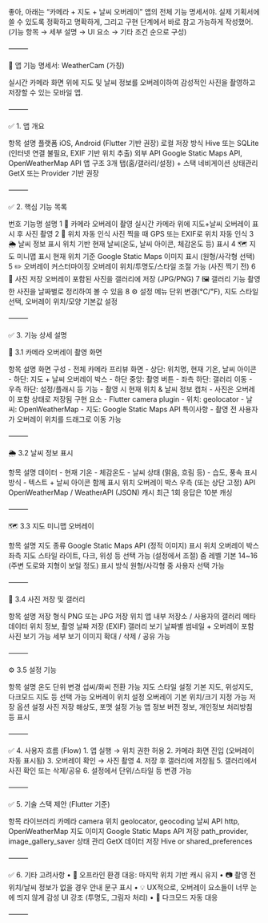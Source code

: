 좋아, 아래는 “카메라 + 지도 + 날씨 오버레이” 앱의 전체 기능 명세서야.
실제 기획서에 쓸 수 있도록 정확하고 명확하게, 그리고 구현 단계에서 바로 참고 가능하게 작성했어.
(기능 항목 → 세부 설명 → UI 요소 → 기타 조건 순으로 구성)

⸻

📱 앱 기능 명세서: WeatherCam (가칭)

실시간 카메라 화면 위에 지도 및 날씨 정보를 오버레이하여 감성적인 사진을 촬영하고 저장할 수 있는 모바일 앱.

⸻

✅ 1. 앱 개요

항목	설명
플랫폼	iOS, Android (Flutter 기반 권장)
로컬 저장 방식	Hive 또는 SQLite (인터넷 연결 불필요, EXIF 기반 위치 추출)
외부 API	Google Static Maps API, OpenWeatherMap API
앱 구조	3개 탭(홈/갤러리/설정) + 스택 네비게이션
상태관리	GetX 또는 Provider 기반 권장



⸻

✅ 2. 핵심 기능 목록

번호	기능명	설명
1	📸 카메라 오버레이 촬영	실시간 카메라 위에 지도+날씨 오버레이 표시 후 사진 촬영
2	📍 위치 자동 인식	사진 찍을 때 GPS 또는 EXIF로 위치 자동 인식
3	🌦 날씨 정보 표시	위치 기반 현재 날씨(온도, 날씨 아이콘, 체감온도 등) 표시
4	🗺 지도 미니맵 표시	현재 위치 기준 Google Static Maps 이미지 표시 (원형/사각형 선택)
5	✏️ 오버레이 커스터마이징	오버레이 위치/투명도/스타일 조절 가능 (사진 찍기 전)
6	💾 사진 저장	오버레이 포함된 사진을 갤러리에 저장 (JPG/PNG)
7	🖼 갤러리 기능	촬영한 사진을 날짜별로 정리하여 볼 수 있음
8	⚙️ 설정 메뉴	단위 변경(℃/℉), 지도 스타일 선택, 오버레이 위치/모양 기본값 설정



⸻

✅ 3. 기능 상세 설명

📸 3.1 카메라 오버레이 촬영 화면

항목	설명
화면 구성	- 전체 카메라 프리뷰 화면 - 상단: 위치명, 현재 기온, 날씨 아이콘 - 하단: 지도 + 날씨 오버레이 박스 - 하단 중앙: 촬영 버튼 - 좌측 하단: 갤러리 이동 - 우측 하단: 설정/플래시 등
기능	- 촬영 시 현재 위치 & 날씨 정보 캡처 - 사진은 오버레이 포함 상태로 저장됨
구현 요소	- Flutter camera plugin - 위치: geolocator - 날씨: OpenWeatherMap - 지도: Google Static Maps API
특이사항	- 촬영 전 사용자가 오버레이 위치를 드래그로 이동 가능



⸻

🌦 3.2 날씨 정보 표시

항목	설명
데이터	- 현재 기온 - 체감온도 - 날씨 상태 (맑음, 흐림 등) - 습도, 풍속
표시 방식	- 텍스트 + 날씨 아이콘 함께 표시
위치	오버레이 박스 우측 (또는 상단 고정)
API	OpenWeatherMap / WeatherAPI (JSON)
캐시	최근 1회 응답은 10분 캐싱



⸻

🗺 3.3 지도 미니맵 오버레이

항목	설명
지도 종류	Google Static Maps API (정적 이미지)
표시 위치	오버레이 박스 좌측
지도 스타일	라이트, 다크, 위성 등 선택 가능 (설정에서 조절)
줌 레벨	기본 14~16 (주변 도로와 지형이 보일 정도)
표시 방식	원형/사각형 중 사용자 선택 가능



⸻

💾 3.4 사진 저장 및 갤러리

항목	설명
저장 형식	PNG 또는 JPG
저장 위치	앱 내부 저장소 / 사용자의 갤러리
메타데이터	위치 정보, 촬영 날짜 저장 (EXIF)
갤러리 보기	날짜별 썸네일 + 오버레이 포함 사진 보기 가능
세부 보기	이미지 확대 / 삭제 / 공유 가능



⸻

⚙️ 3.5 설정 기능

항목	설명
온도 단위 변경	섭씨/화씨 전환 가능
지도 스타일 설정	기본 지도, 위성지도, 다크모드 지도 등 선택 가능
오버레이 위치 설정	오버레이 기본 위치/크기 지정 가능
저장 옵션 설정	사진 저장 해상도, 포맷 설정 가능
앱 정보	버전 정보, 개인정보 처리방침 등 표시



⸻

✅ 4. 사용자 흐름 (Flow)
	1.	앱 실행 → 위치 권한 허용
	2.	카메라 화면 진입 (오버레이 자동 표시됨)
	3.	오버레이 확인 → 사진 촬영
	4.	저장 후 갤러리에 저장됨
	5.	갤러리에서 사진 확인 또는 삭제/공유
	6.	설정에서 단위/스타일 등 변경 가능

⸻

✅ 5. 기술 스택 제안 (Flutter 기준)

항목	라이브러리
카메라	camera
위치	geolocator, geocoding
날씨 API	http, OpenWeatherMap
지도 이미지	Google Static Maps API
저장	path_provider, image_gallery_saver
상태 관리	GetX
데이터 저장	Hive or shared_preferences



⸻

✅ 6. 기타 고려사항
	•	📶 오프라인 환경 대응: 마지막 위치 기반 캐시 유지
	•	📷 촬영 전 위치/날씨 정보가 없을 경우 안내 문구 표시
	•	💡 UX적으로, 오버레이 요소들이 너무 눈에 띄지 않게 감성 UI 강조 (투명도, 그림자 처리)
	•	🌙 다크모드 자동 대응

⸻
